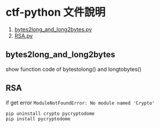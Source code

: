# ctf-python 文件說明

1. [bytes2long_and_long2bytes.py](https://github.com/guan4tou2/ctf-python#bytes2long_and_long2bytes)
2. [RSA.py](https://github.com/guan4tou2/ctf-python#RSA)


## bytes2long_and_long2bytes
show function code of bytestolong() and longtobytes()

## RSA
if get error `ModuleNotFoundError: No module named 'Crypto'`
```
pip uninstall crypto pycryptodome
pip install pycryptodome
```

